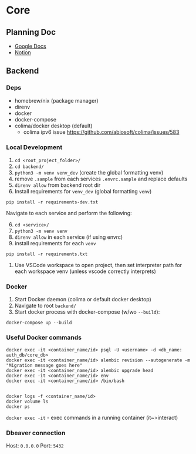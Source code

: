 # Core

## Planning Doc
- [Google Docs](https://docs.google.com/document/d/1nWxq26N9xc58UbZNNJ4-m58uU7EoFh0y7El0LYVcf4U/edit?usp=sharing)
- [Notion](https://www.notion.so/Main-Microservice-Project-fb97d85962ef45c2bce9fa9714499ec2?pvs=4)

## Backend 
### Deps
- homebrew/nix (package manager)
- direnv
- docker
- docker-compose
- colima/docker desktop (default)
    - colima ipv6 issue https://github.com/abiosoft/colima/issues/583

### Local Development
1. `cd <root_project_folder>/`
2. `cd backend/`
3. `python3 -m venv venv_dev` (create the global formatting venv)
4. remove `.sample` from each services `.envrc.sample` and replace defaults
5. `direnv allow` from backend root dir
6. Install requirements for `venv_dev` (global formatting `venv`)
```
pip install -r requirements-dev.txt
```

Navigate to each service and perform the following:

6. `cd <service>/`
7. `python3 -m venv venv`
8. `direnv allow` in each service (if using envrc)
9. install requirements for each `venv`
```
pip install -r requirements.txt
```

1.  Use VSCode workspace to open project, then set interpreter path for each workspace venv (unless vscode correctly interprets)


### Docker
1. Start Docker daemon (colima or default docker desktop)
2. Navigate to root `backend/`
3. Start docker process with docker-compose (w/wo `--build`):
```
docker-compose up --build
```

### Useful Docker commands
```
docker exec -it <container_name/id> psql -U <username> -d <db_name: auth_db/core_db>
docker exec -it <container_name/id> alembic revision --autogenerate -m "Migration message goes here"
docker exec -it <container_name/id> alembic upgrade head
docker exec -it <container_name/id> env
docker exec -it <container_name/id> /bin/bash


docker logs -f <container_name/id>
docker volume ls
docker ps
```

`docker exec -it` - exec commands in a running container (it~>interact)

### Dbeaver connection
Host: `0.0.0.0`
Port: `5432`
